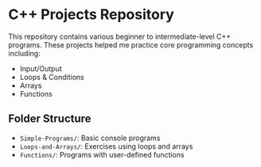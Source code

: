 # C++ Projects Repository

This repository contains various beginner to intermediate-level C++ programs. These projects helped me practice core programming concepts including:

- Input/Output
- Loops & Conditions
- Arrays
- Functions

## Folder Structure

- `Simple-Programs/`: Basic console programs
- `Loops-and-Arrays/`: Exercises using loops and arrays
- `Functions/`: Programs with user-defined functions
